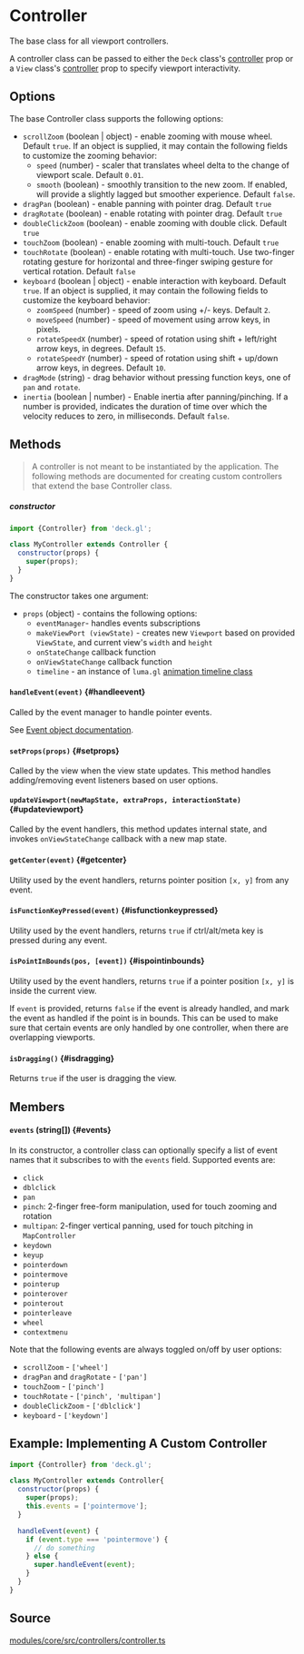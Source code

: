 # Controller

The base class for all viewport controllers.

A controller class can be passed to either the `Deck` class's [controller](./deck.md#controller) prop or a `View` class's [controller](./view.md#controller) prop to specify viewport interactivity.


## Options

The base Controller class supports the following options:

* `scrollZoom` (boolean | object) - enable zooming with mouse wheel. Default `true`. If an object is supplied, it may contain the following fields to customize the zooming behavior:
  + `speed` (number) - scaler that translates wheel delta to the change of viewport scale. Default `0.01`.
  + `smooth` (boolean) - smoothly transition to the new zoom. If enabled, will provide a slightly lagged but smoother experience. Default `false`.
* `dragPan` (boolean) - enable panning with pointer drag. Default `true`
* `dragRotate` (boolean) - enable rotating with pointer drag. Default `true`
* `doubleClickZoom` (boolean) - enable zooming with double click. Default `true`
* `touchZoom` (boolean) - enable zooming with multi-touch. Default `true`
* `touchRotate` (boolean) - enable rotating with multi-touch. Use two-finger rotating gesture for horizontal and three-finger swiping gesture for vertical rotation. Default `false`
* `keyboard` (boolean | object) - enable interaction with keyboard. Default `true`. If an object is supplied, it may contain the following fields to customize the keyboard behavior:
    * `zoomSpeed` (number) - speed of zoom using +/- keys. Default `2`.
    * `moveSpeed` (number) - speed of movement using arrow keys, in pixels.
    * `rotateSpeedX` (number) - speed of rotation using shift + left/right arrow keys, in degrees. Default `15`.
    * `rotateSpeedY` (number) - speed of rotation using shift + up/down arrow keys, in degrees. Default `10`.
* `dragMode` (string) - drag behavior without pressing function keys, one of `pan` and `rotate`.
* `inertia` (boolean | number) - Enable inertia after panning/pinching. If a number is provided, indicates the duration of time over which the velocity reduces to zero, in milliseconds. Default `false`.

## Methods

> A controller is not meant to be instantiated by the application. The following methods are documented for creating custom controllers that extend the base Controller class.

##### constructor

```js
import {Controller} from 'deck.gl';

class MyController extends Controller {
  constructor(props) {
    super(props);
  }
}
```

The constructor takes one argument:

* `props` (object) - contains the following options: 
  * `eventManager`- handles events subscriptions
  * `makeViewPort (viewState)` - creates new `Viewport` based on provided `ViewState`, and current view's `width` and `height`
  * `onStateChange` callback function
  * `onViewStateChange` callback function
  * `timeline` - an instance of `luma.gl` [animation timeline class](https://github.com/visgl/luma.gl/blob/d5bd93ef6bd0a0ff4af7880424286bda269e29a8/dev-docs/RFCs/v7.1/animation-timeline-rfc.md)


#### `handleEvent(event)` {#handleevent}

Called by the event manager to handle pointer events.

See [Event object documentation](https://visgl.github.io/mjolnir.js/docs/api-reference/event).


#### `setProps(props)` {#setprops}

Called by the view when the view state updates. This method handles adding/removing event listeners based on user options.

#### `updateViewport(newMapState, extraProps, interactionState)` {#updateviewport}

Called by the event handlers, this method updates internal state, and invokes `onViewStateChange` callback with a new map state.

#### `getCenter(event)` {#getcenter}

Utility used by the event handlers, returns pointer position `[x, y]` from any event.

#### `isFunctionKeyPressed(event)` {#isfunctionkeypressed}

Utility used by the event handlers, returns `true` if ctrl/alt/meta key is pressed during any event.

#### `isPointInBounds(pos, [event])` {#ispointinbounds}

Utility used by the event handlers, returns `true` if a pointer position `[x, y]` is inside the current view.

If `event` is provided, returns `false` if the event is already handled, and mark the event as handled if the point is in bounds. This can be used to make sure that certain events are only handled by one controller, when there are overlapping viewports.

#### `isDragging()` {#isdragging}

Returns `true` if the user is dragging the view.


## Members

#### `events` (string[]) {#events}

In its constructor, a controller class can optionally specify a list of event names that it subscribes to with the `events` field. 
Supported events are:

* `click`
* `dblclick`
* `pan`
* `pinch`: 2-finger free-form manipulation, used for touch zooming and rotation
* `multipan`: 2-finger vertical panning, used for touch pitching in `MapController`
* `keydown`
* `keyup`
* `pointerdown`
* `pointermove`
* `pointerup`
* `pointerover`
* `pointerout`
* `pointerleave`
* `wheel`
* `contextmenu`

Note that the following events are always toggled on/off by user options:

* `scrollZoom` - `['wheel']`
* `dragPan` and `dragRotate` - `['pan']`
* `touchZoom` - `['pinch']`
* `touchRotate` - `['pinch', 'multipan']`
* `doubleClickZoom` - `['dblclick']`
* `keyboard` - `['keydown']`


## Example: Implementing A Custom Controller

```js
import {Controller} from 'deck.gl';

class MyController extends Controller{
  constructor(props) {
    super(props);
    this.events = ['pointermove'];
  }

  handleEvent(event) {
    if (event.type === 'pointermove') {
      // do something
    } else {
      super.handleEvent(event);
    }
  }
}
```

## Source

[modules/core/src/controllers/controller.ts](https://github.com/visgl/deck.gl/tree/9.2-release/modules/core/src/controllers/controller.ts)
